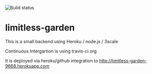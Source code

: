 ![Build status](https://travis-ci.org/abarbanell/limitless-garden.svg)

# limitless-garden

This is a small backend using 
Heroku / node.js / 3scale

Continuous Intergartion is using travis-ci.org


It is deployed via heroku/github integration to 
http://limitless-garden-9668.herokuapp.com
